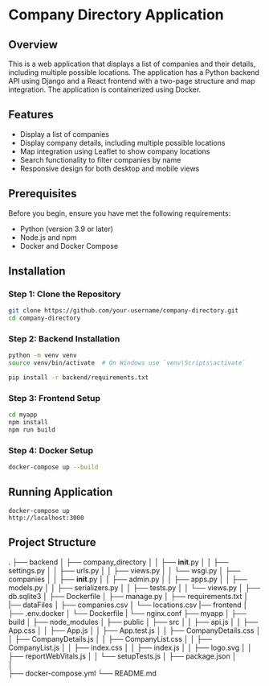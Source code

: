 # Company Directory Application

## Overview

This is a web application that displays a list of companies and their details, including multiple possible locations. The application has a Python backend API using Django and a React frontend with a two-page structure and map integration. The application is containerized using Docker.

## Features

- Display a list of companies
- Display company details, including multiple possible locations
- Map integration using Leaflet to show company locations
- Search functionality to filter companies by name
- Responsive design for both desktop and mobile views

## Prerequisites

Before you begin, ensure you have met the following requirements:

- Python (version 3.9 or later)
- Node.js and npm
- Docker and Docker Compose

## Installation

### Step 1: Clone the Repository

```bash
git clone https://github.com/your-username/company-directory.git
cd company-directory
```
### Step 2: Backend Installation

```bash
python -m venv venv
source venv/bin/activate  # On Windows use `venv\Scripts\activate`

pip install -r backend/requirements.txt
```
### Step 3: Frontend Setup

```bash
cd myapp
npm install
npm run build
```
### Step 4: Docker Setup

```bash
docker-compose up --build
```

## Running Application
```
docker-compose up
http://localhost:3000
```

## Project Structure

.
├── backend
│   ├── company_directory
│   │   ├── __init__.py
│   │   ├── settings.py
│   │   ├── urls.py
│   │   ├── views.py
│   │   └── wsgi.py
│   ├── companies
│   │   ├── __init__.py
│   │   ├── admin.py
│   │   ├── apps.py
│   │   ├── models.py
│   │   ├── serializers.py
│   │   ├── tests.py
│   │   └── views.py
│   ├── db.sqlite3
│   ├── Dockerfile
│   ├── manage.py
│   ├── requirements.txt
│   
|── dataFiles
│       ├── companies.csv
│       └── locations.csv
|── frontend
│       ├── .env.docker
│       └── Dockerfile
|       └── nginx.conf
├── myapp
│   ├── build
│   ├── node_modules
│   ├── public
│   ├── src
│   │   ├── api.js
│   │   ├── App.css
│   │   ├── App.js
│   │   ├── App.test.js
│   │   ├── CompanyDetails.css
│   │   ├── CompanyDetails.js
│   │   ├── CompanyList.css
│   │   ├── CompanyList.js
│   │   ├── index.css
│   │   ├── index.js
│   │   ├── logo.svg
│   │   ├── reportWebVitals.js
│   │   └── setupTests.js
│   ├── package.json
│   
│   
├── docker-compose.yml
└── README.md

